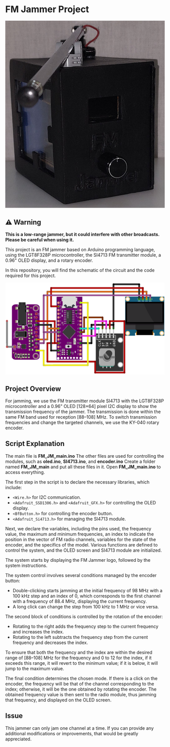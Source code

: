 # FM Jammer Project

![Real Picture of the FM Jammer](real_pic.jpg)

## ⚠️ Warning

**This is a low-range jammer, but it could interfere with other broadcasts. Please be careful when using it.**

This project is an FM jammer based on Arduino programming language, using the LGT8F328P microcontroller, the SI4713 FM transmitter module, a 0.96" OLED display, and a rotary encoder.

In this repository, you will find the schematic of the circuit and the code required for this project.


![Circuit Diagram](circuit.png)

## Project Overview

For jamming, we use the FM transmitter module SI4713 with the LGT8F328P microcontroller and a 0.96" OLED [128×64] pixel I2C display to show the transmission frequency of the jammer. The transmission is done within the same FM band used for reception [88–108] MHz. To switch transmission frequencies and change the targeted channels, we use the KY-040 rotary encoder.

## Script Explanation

The main file is **FM_JM_main.ino** The other files are used for controlling the modules, such as **oled.ino**, **SI4713.ino**, and **encoder.ino** Create a folder named **FM_JM_main** and put all these files in it. Open **FM_JM_main.ino** to access everything.

The first step in the script is to declare the necessary libraries, which include:
- `<Wire.h>` for I2C communication.
- `<Adafruit_SSD1306.h>` and `<Adafruit_GFX.h>` for controlling the OLED display.
- `<BfButton.h>` for controlling the encoder button.
- `<Adafruit_Si4713.h>` for managing the SI4713 module.

Next, we declare the variables, including the pins used, the frequency value, the maximum and minimum frequencies, an index to indicate the position in the vector of FM radio channels, variables for the state of the encoder, and the specifics of the model. Various functions are defined to control the system, and the OLED screen and SI4713 module are initialized.

The system starts by displaying the FM Jammer logo, followed by the system instructions.

The system control involves several conditions managed by the encoder button:
- Double-clicking starts jamming at the initial frequency of 98 MHz with a 100 kHz step and an index of 0, which corresponds to the first channel with a frequency of 88.4 MHz, displaying the current frequency.
- A long click can change the step from 100 kHz to 1 MHz or vice versa.

The second block of conditions is controlled by the rotation of the encoder:
- Rotating to the right adds the frequency step to the current frequency and increases the index.
- Rotating to the left subtracts the frequency step from the current frequency and decreases the index.

To ensure that both the frequency and the index are within the desired range of [88–108] MHz for the frequency and 0 to 12 for the index, if it exceeds this range, it will revert to the minimum value; if it is below, it will jump to the maximum value.

The final condition determines the chosen mode. If there is a click on the encoder, the frequency will be that of the channel corresponding to the index; otherwise, it will be the one obtained by rotating the encoder. The obtained frequency value is then sent to the radio module, thus jamming that frequency, and displayed on the OLED screen.

##  Issue

This jammer can only jam one channel at a time. If you can provide any additional modifications or improvements, that would be greatly appreciated.
